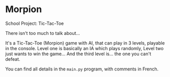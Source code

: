 # Morpion
School Project: Tic-Tac-Toe

There isn't too much to talk about...

It's a Tic-Tac-Toe (Morpion) game with AI, that can play in 3 levels, playable in the console.
Level one is basically an IA which plays randomly,
Level two just wants to win the game...
And the third level is... the one you can't defeat.

You can find all details in the `main.py` program, with comments in French.
